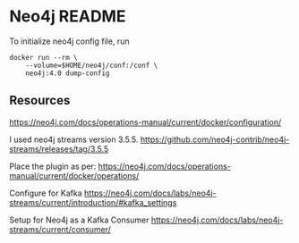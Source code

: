 # Neo4j README

To initialize neo4j config file, run

```shell
docker run --rm \
    --volume=$HOME/neo4j/conf:/conf \
    neo4j:4.0 dump-config
```

## Resources

https://neo4j.com/docs/operations-manual/current/docker/configuration/

I used neo4j streams version 3.5.5.
https://github.com/neo4j-contrib/neo4j-streams/releases/tag/3.5.5

Place the plugin as per:
https://neo4j.com/docs/operations-manual/current/docker/operations/

Configure for Kafka
https://neo4j.com/docs/labs/neo4j-streams/current/introduction/#kafka_settings

Setup for Neo4j as a Kafka Consumer
https://neo4j.com/docs/labs/neo4j-streams/current/consumer/

